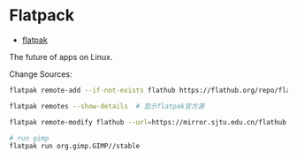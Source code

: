 # Flatpack

- [flatpak](https://flatpak.org/)

The future of apps on Linux.

Change Sources:

```bash
flatpak remote-add --if-not-exists flathub https://flathub.org/repo/flathub.flatpakrepo

flatpak remotes --show-details  # 显示flatpak官方源

flatpak remote-modify flathub --url=https://mirror.sjtu.edu.cn/flathub

# run gimp
flatpak run org.gimp.GIMP//stable
```